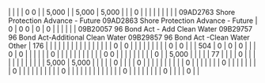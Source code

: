 | | | | 0  0 | | 5,000 | | 5,000 | 5,000 |
| | 0 | | | | | | | |
| 09AD2763 Shore Protection Advance - Future 09AD2863 Shore Protection Advance - Future | 0 | 0  0 | 0 | 0 | | | | |
| 09B20057 96 Bond Act - Add Clean Water 09B29757 96 Bond Act-Additional Clean Water 09B29857 96 Bond Act -Clean Water Other | 176 | | | | | | | |
| | | | | | | | 0 | 0 |
| | | | | | | | 0 | 0 |
| | 504 | 0 | 0 | 0 | | | 0 | 0 |
| | | | | 0 | | | | |
| | | | | | 0  0 | | | |
| | | | | 0 | | 5,000 | | |
| | 77 | | | | 0 | | | |
| | | | | | | | 5,000 | 5,000 |
| | | | 0 | | | | 0 | |
| | | | | | | | 0 | |
| | | | | 0 | | | | |
| | | 0 | | | | | | |
| | | 0 | | | | | | |
| | | | | | 0 | | | |
| | | | 0 | | | | 0 | |